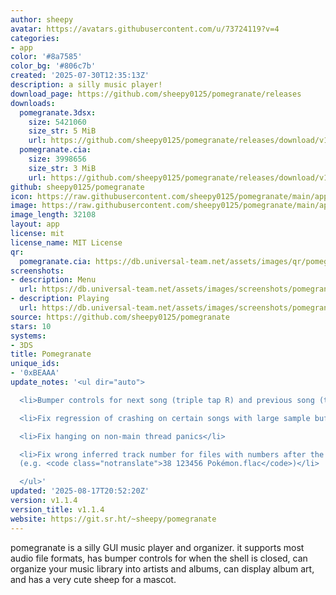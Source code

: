 ```yaml
---
author: sheepy
avatar: https://avatars.githubusercontent.com/u/73724119?v=4
categories:
- app
color: '#8a7585'
color_bg: '#806c7b'
created: '2025-07-30T12:35:13Z'
description: a silly music player!
download_page: https://github.com/sheepy0125/pomegranate/releases
downloads:
  pomegranate.3dsx:
    size: 5421060
    size_str: 5 MiB
    url: https://github.com/sheepy0125/pomegranate/releases/download/v1.1.4/pomegranate.3dsx
  pomegranate.cia:
    size: 3998656
    size_str: 3 MiB
    url: https://github.com/sheepy0125/pomegranate/releases/download/v1.1.4/pomegranate.cia
github: sheepy0125/pomegranate
icon: https://raw.githubusercontent.com/sheepy0125/pomegranate/main/app/icon.png
image: https://raw.githubusercontent.com/sheepy0125/pomegranate/main/app/banner.png
image_length: 32108
layout: app
license: mit
license_name: MIT License
qr:
  pomegranate.cia: https://db.universal-team.net/assets/images/qr/pomegranate-cia.png
screenshots:
- description: Menu
  url: https://db.universal-team.net/assets/images/screenshots/pomegranate/menu.png
- description: Playing
  url: https://db.universal-team.net/assets/images/screenshots/pomegranate/playing.png
source: https://github.com/sheepy0125/pomegranate
stars: 10
systems:
- 3DS
title: Pomegranate
unique_ids:
- '0xBEAAA'
update_notes: '<ul dir="auto">

  <li>Bumper controls for next song (triple tap R) and previous song (triple tap L)</li>

  <li>Fix regression of crashing on certain songs with large sample buffers</li>

  <li>Fix hanging on non-main thread panics</li>

  <li>Fix wrong inferred track number for files with numbers after the track number
  (e.g. <code class="notranslate">38 123456 Pokémon.flac</code>)</li>

  </ul>'
updated: '2025-08-17T20:52:20Z'
version: v1.1.4
version_title: v1.1.4
website: https://git.sr.ht/~sheepy/pomegranate
---
```

pomegranate is a silly GUI music player and organizer. it supports most audio file formats, has bumper controls for when the shell is closed, can organize your music library into artists and albums, can display album art, and has a very cute sheep for a mascot.